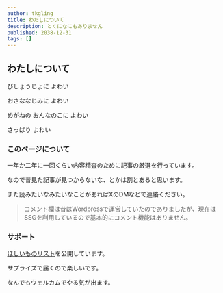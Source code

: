```yaml
---
author: tkgling
title: わたしについて
description: とくになにもありません
published: 2038-12-31
tags: []
---
```


## わたしについて

びしょうじょに よわい

おさななじみに よわい

めがねの おんなのこに よわい

さっぱり よわい

### このページについて

一年か二年に一回くらい内容精査のために記事の厳選を行っています。

なので昔見た記事が見つからないな、とかは割とあると思います。

また読みたいなみたいなことがあればXのDMなどで連絡ください。

> コメント欄は昔はWordpressで運営していたのでありましたが、現在はSSGを利用しているので基本的にコメント機能はありません。

### サポート

[ほしいものリスト](https://www.amazon.co.jp/hz/wishlist/ls/1OVWKJ7C5R9XK)を公開しています。

サプライズで届くので楽しいです。

なんでもウェルカムでやる気が出ます。
